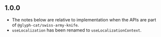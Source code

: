 ## 1.0.0
* The notes below are relative to implementation when the APIs are part of `@glyph-cat/swiss-army-knife`.
* `useLocalization` has been renamed to `useLocalizationContext`.
